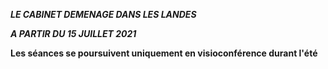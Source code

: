 _**LE CABINET DEMENAGE DANS LES LANDES**_

_**A PARTIR DU 15 JUILLET 2021**_

**Les séances se poursuivent uniquement en visioconférence durant l'été**
